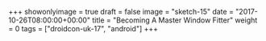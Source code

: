 +++
showonlyimage = true
draft = false
image = "sketch-15"
date = "2017-10-26T08:00:00+00:00"
title = "Becoming A Master Window Fitter"
weight = 0
tags = ["droidcon-uk-17", "android"]
+++

